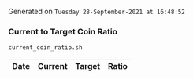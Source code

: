 Generated on `Tuesday 28-September-2021 at 16:48:52`

### Current to Target Coin Ratio
`current_coin_ratio.sh`

Date|Current|Target|Ratio
---|---|---|---
